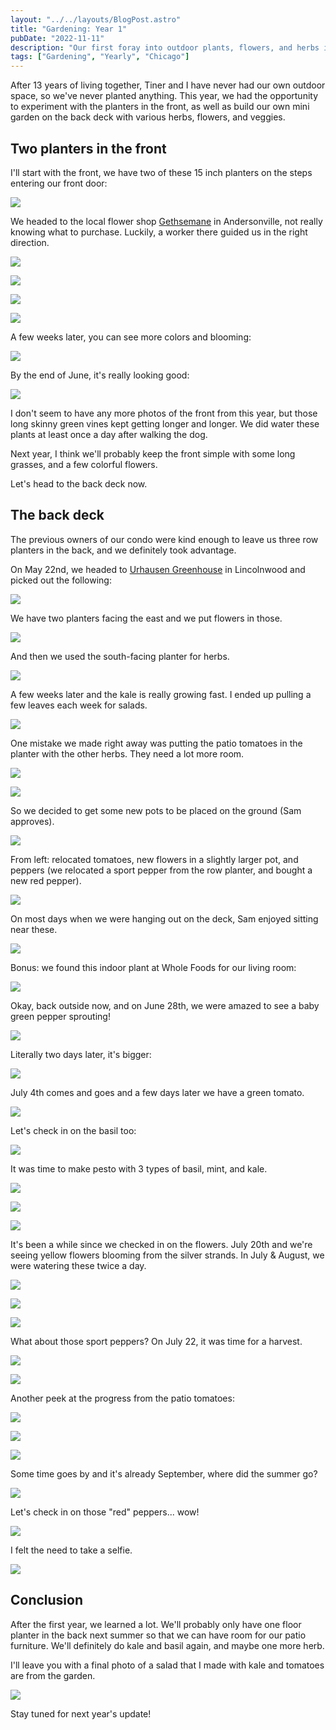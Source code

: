 ```yaml
---
layout: "../../layouts/BlogPost.astro"
title: "Gardening: Year 1"
pubDate: "2022-11-11"
description: "Our first foray into outdoor plants, flowers, and herbs in Chicago."
tags: ["Gardening", "Yearly", "Chicago"]
---
```


After 13 years of living together, Tiner and I have never had our own outdoor space, so we've never planted anything. This year, we had the opportunity to experiment with the planters in the front, as well as build our own mini garden on the back deck with various herbs, flowers, and veggies.

## Two planters in the front

I'll start with the front, we have two of these 15 inch planters on the steps entering our front door: 

![](/images/blog/2022-11-11-gardening-year-1/000.jpeg)

We headed to the local flower shop [Gethsemane](https://gethsemanegardens.com/) in Andersonville, not really knowing what to purchase. Luckily, a worker there guided us in the right direction.

![](/images/blog/2022-11-11-gardening-year-1/00.jpeg)

![](/images/blog/2022-11-11-gardening-year-1/0.jpeg)

![](/images/blog/2022-11-11-gardening-year-1/1.jpeg)

![](/images/blog/2022-11-11-gardening-year-1/2.jpeg)

A few weeks later, you can see more colors and blooming:

![](/images/blog/2022-11-11-gardening-year-1/3.jpeg)

By the end of June, it's really looking good:

![](/images/blog/2022-11-11-gardening-year-1/4.jpeg)

I don't seem to have any more photos of the front from this year, but those long skinny green vines kept getting longer and longer. We did water these plants at least once a day after walking the dog.

Next year, I think we'll probably keep the front simple with some long grasses, and a few colorful flowers.

Let's head to the back deck now.

## The back deck

The previous owners of our condo were kind enough to leave us three row planters in the back, and we definitely took advantage.

On May 22nd, we headed to [Urhausen Greenhouse](https://www.urhausengreenhouses.com/) in Lincolnwood and picked out the following:

![](/images/blog/2022-11-11-gardening-year-1/6.jpeg)

We have two planters facing the east and we put flowers in those.

![](/images/blog/2022-11-11-gardening-year-1/7.jpeg)

And then we used the south-facing planter for herbs.

![](/images/blog/2022-11-11-gardening-year-1/8.jpeg)

A few weeks later and the kale is really growing fast. I ended up pulling a few leaves each week for salads.

![](/images/blog/2022-11-11-gardening-year-1/9.jpeg)

One mistake we made right away was putting the patio tomatoes in the planter with the other herbs. They need a lot more room.

![](/images/blog/2022-11-11-gardening-year-1/10.jpeg)

![](/images/blog/2022-11-11-gardening-year-1/10-1.jpeg)

So we decided to get some new pots to be placed on the ground (Sam approves).

![](/images/blog/2022-11-11-gardening-year-1/11.jpeg)

From left: relocated tomatoes, new flowers in a slightly larger pot, and peppers (we relocated a sport pepper from the row planter, and bought a new red pepper).

![](/images/blog/2022-11-11-gardening-year-1/12.jpeg)

On most days when we were hanging out on the deck, Sam enjoyed sitting near these.

![](/images/blog/2022-11-11-gardening-year-1/13.jpeg)

Bonus: we found this indoor plant at Whole Foods for our living room:

![](/images/blog/2022-11-11-gardening-year-1/14.jpeg)

Okay, back outside now, and on June 28th, we were amazed to see a baby green pepper sprouting!

![](/images/blog/2022-11-11-gardening-year-1/15.jpeg)

Literally two days later, it's bigger:

![](/images/blog/2022-11-11-gardening-year-1/16.jpeg)

July 4th comes and goes and a few days later we have a green tomato.

![](/images/blog/2022-11-11-gardening-year-1/17.jpeg)

Let's check in on the basil too:

![](/images/blog/2022-11-11-gardening-year-1/18.jpeg)

It was time to make pesto with 3 types of basil, mint, and kale.

![](/images/blog/2022-11-11-gardening-year-1/19.jpeg)

![](/images/blog/2022-11-11-gardening-year-1/19-1.jpeg)

![](/images/blog/2022-11-11-gardening-year-1/19-2.jpeg)

It's been a while since we checked in on the flowers. July 20th and we're seeing yellow flowers blooming from the silver strands. In July & August, we were watering these twice a day.

![](/images/blog/2022-11-11-gardening-year-1/20.jpeg)

![](/images/blog/2022-11-11-gardening-year-1/21.jpeg)

![](/images/blog/2022-11-11-gardening-year-1/22.jpeg)

What about those sport peppers? On July 22, it was time for a harvest.

![](/images/blog/2022-11-11-gardening-year-1/23.jpeg)

![](/images/blog/2022-11-11-gardening-year-1/24.jpeg)

Another peek at the progress from the patio tomatoes:

![](/images/blog/2022-11-11-gardening-year-1/25.jpeg)

![](/images/blog/2022-11-11-gardening-year-1/25-1.jpeg)

![](/images/blog/2022-11-11-gardening-year-1/25-2.jpeg)

Some time goes by and it's already September, where did the summer go?

![](/images/blog/2022-11-11-gardening-year-1/26.jpeg)

Let's check in on those "red" peppers... wow!

![](/images/blog/2022-11-11-gardening-year-1/27.jpeg)

I felt the need to take a selfie.

![](/images/blog/2022-11-11-gardening-year-1/28.jpeg)


## Conclusion

After the first year, we learned a lot. We'll probably only have one floor planter in the back next summer so that we can have room for our patio furniture. We'll definitely do kale and basil again, and maybe one more herb.

I'll leave you with a final photo of a salad that I made with kale and tomatoes are from the garden.

![](/images/blog/2022-11-11-gardening-year-1/29.jpeg)

Stay tuned for next year's update!